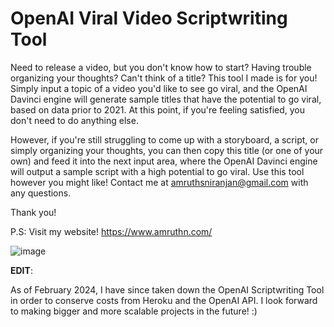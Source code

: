 # OpenAI Viral Video Scriptwriting Tool

Need to release a video, but you don't know how to start? Having trouble organizing your thoughts? Can't think of a title? This tool I made is for you! Simply input a topic of a video you'd like to see go viral, and the OpenAI Davinci engine will generate sample titles that have the potential to go viral, based on data prior to 2021. At this point, if you're feeling satisfied, you don't need to do anything else.

However, if you're still struggling to come up with a storyboard, a script, or simply organizing your thoughts, you can then copy this title (or one of your own) and feed it into the next input area, where the OpenAI Davinci engine will output a sample script with a high potential to go viral. Use this tool however you might like! Contact me at amruthsniranjan@gmail.com with any questions. 

Thank you!

P.S: Visit my website! https://www.amruthn.com/

![image](https://github.com/amruth-sn/openai-project/assets/106125855/db27fdd1-3178-4e8b-80bb-e98f38690a68)


**EDIT**:

As of February 2024, I have since taken down the OpenAI Scriptwriting Tool in order to conserve costs from Heroku and the OpenAI API. I look forward to making bigger and more scalable projects in the future! :)
